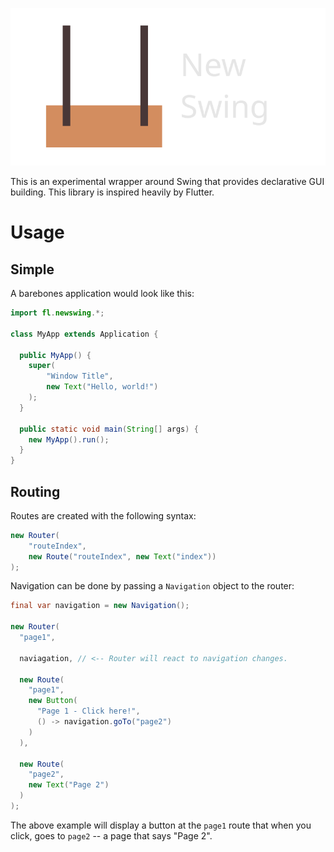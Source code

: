![](newswing.svg)

This is an experimental wrapper around Swing that provides declarative GUI building. This library is inspired heavily by Flutter.

# Usage

## Simple

A barebones application would look like this:

```java
import fl.newswing.*;

class MyApp extends Application {
  
  public MyApp() {
    super(
        "Window Title",
        new Text("Hello, world!")
    );
  }

  public static void main(String[] args) {
    new MyApp().run();
  }
}
```

## Routing
Routes are created with the following syntax:

```java
new Router(
    "routeIndex",
    new Route("routeIndex", new Text("index"))
);
```

Navigation can be done by passing a `Navigation` object to the router:

```java
final var navigation = new Navigation();

new Router(
  "page1",
  
  naviagation, // <-- Router will react to navigation changes.

  new Route(
    "page1",
    new Button(
      "Page 1 - Click here!",
      () -> navigation.goTo("page2")
    )
  ),

  new Route(
    "page2",
    new Text("Page 2")
  )
);
```

The above example will display a button at the `page1` route that when you click, goes to `page2` -- a page that says "Page 2".